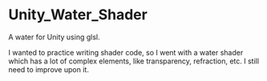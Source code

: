 # Unity_Water_Shader
A water for Unity using glsl.

I wanted to practice writing shader code, so I went with a water shader which has a lot of complex elements, like transparency, refraction, etc. I still need to improve upon it.
